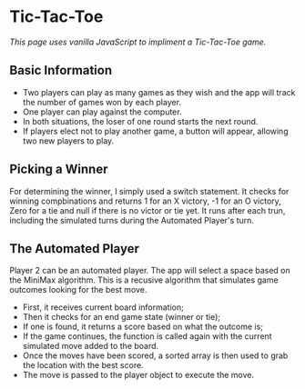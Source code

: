 # Tic-Tac-Toe
*This page uses vanilla JavaScript to impliment a Tic-Tac-Toe game.*

## Basic Information
- Two players can play as many games as they wish and the app will track the number of games won by each player.
- One player can play against the computer.
- In both situations, the loser of one round starts the next round.
- If players elect not to play another game, a button will appear, allowing two new players to play.

## Picking a Winner
For determining the winner, I simply used a switch statement. It checks for winning compbinations and returns 1 for an X victory, -1 for an O victory, Zero for a tie and null if there is no victor or tie yet. It runs after each trun, including the simulated turns during the Automated Player's turn.

## The Automated Player
Player 2 can be an automated player. The app will select a space based on the MiniMax algorithm. This is a recusive algorithm that simulates game outcomes looking for the best move.
- First, it receives current board information;
- Then it checks for an end game state (winner or tie);
 - If one is found, it returns a score based on what the outcome is;
 - If the game continues, the function is called again with the current simulated move added to the board.
- Once the moves have been scored, a sorted array is then used to grab the location with the best score.
- The move is passed to the player object to execute the move.
